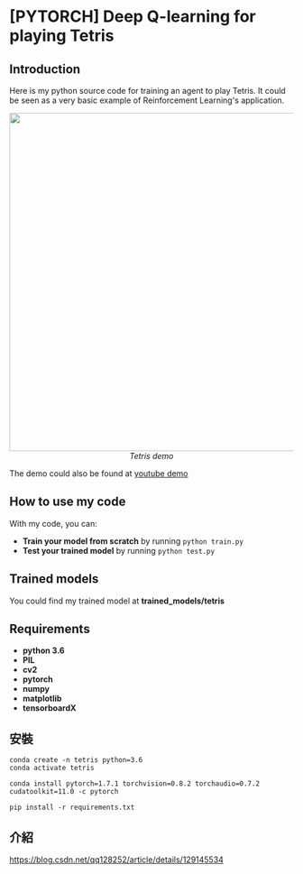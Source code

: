# [PYTORCH] Deep Q-learning for playing Tetris

## Introduction

Here is my python source code for training an agent to play Tetris. It could be seen as a very basic example of Reinforcement Learning's application.
<p align="center">
  <img src="demo/tetris.gif" width=600><br/>
  <i>Tetris demo</i>
</p>

The demo could also be found at [youtube demo](https://youtu.be/g96x6uATAR8)

## How to use my code

With my code, you can:
* **Train your model from scratch** by running `python train.py`
* **Test your trained model** by running `python test.py`

## Trained models

You could find my trained model at **trained_models/tetris**
 
## Requirements

* **python 3.6**
* **PIL**
* **cv2**
* **pytorch** 
* **numpy**
* **matplotlib**
* **tensorboardX**

## 安裝
```
conda create -n tetris python=3.6
conda activate tetris
```
```
conda install pytorch=1.7.1 torchvision=0.8.2 torchaudio=0.7.2 cudatoolkit=11.0 -c pytorch
```
```
pip install -r requirements.txt
```


## 介紹
https://blog.csdn.net/qq128252/article/details/129145534